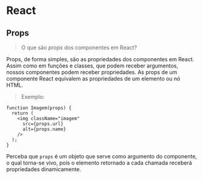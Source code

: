 # React

## Props
> O que são _props_ dos componentes em React?

Props, de forma simples, são as propriedades dos componentes em React. Assim como em funções e classes, que podem receber argumentos, nossos componentes podem receber propriedades.
As props de um componente React equivalem as propriedades de um elemento ou nó HTML.

> Exemplo:
```
function Imagem(props) {
  return (
    <img className="imagem"
      src={props.url}
      alt={props.name}
    />
  );
}
```

Perceba que ```props``` é um objeto que serve como argumento do componente, o qual torna-se vivo, pois o elemento retornado a cada chamada receberá propriedades dinamicamente.

